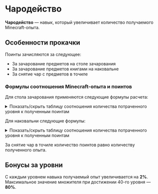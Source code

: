 # Чародейство

**Чародейство** — навык, который увеличивает количество получаемого Minecraft-опыта.

## Особенности прокачки

Поинты зачисляются за следующее:
- За зачарование предметов на столе зачарования
- За зачарование предметов книгами на наковальне
- За снятие чар с предметов в точиле

### Формулы соотношения Minecraft-опыта и поинтов

Для стола зачарования применяются следующие формулы расчета:
<details>
  <summary>Показать/скрыть таблицу соотношения количества потраченного уровня к полученным поинтам</summary>
  <div>
    <p>Пусть <code>x</code> – уровень, необходимый для зачарования.</p>
    <table>
      <thead>
        <tr>
          <th>Условие</th>
          <th>Формула</th>
        </tr>
      </thead>
      <tbody>
        <tr>
          <th>x ≤ 16</th>
          <th>(x² + 6x) ÷ 10</th>
        </tr>
        <tr>
          <th>16 &lt; x &lt; 32</th>
          <th>(2.5x² - 40.5x + 360) ÷ 10</th>
        </tr>
        <tr>
          <th>x ≥ 32</th>
          <th>(4.5x² - 162.5x + 2220) ÷ 10</th>
        </tr>
      </tbody>
    </table>
  </div>
</details>

Для наковальни следующие формулы: 
<details>
  <summary>Показать/скрыть таблицу соотношения количества потраченного уровня к полученным поинтам</summary>
  <div>
    <p>Пусть <code>x</code> – уровень, необходимый для зачарования.</p>
    <table>
      <thead>
        <tr>
          <th>Условие</th>
          <th>Формула</th>
        </tr>
      </thead>
      <tbody>
        <tr>
          <th>x ≤ 16</th>
          <th>(x² + 6x) ÷ (x ÷ 32 + 2)</th>
        </tr>
        <tr>
          <th>16 &lt; x &lt; 32</th>
          <th>(2.5x² - 40.5x + 360) ÷ (x ÷ 32 + 2)</th>
        </tr>
        <tr>
          <th>x ≥ 32</th>
          <th>(4.5x² - 162.5x + 2220) ÷ (x ÷ 32 + 2)</th>
        </tr>
      </tbody>
    </table>
  </div>
</details>

За снятие чар в точиле количество поинтов равно количеству полученного опыта.

## Бонусы за уровни

С каждым уровнем навыка получаемый опыт увеличивается на **2%**. Максимальное значение множителя при достижении 40-го уровня — **80%**.